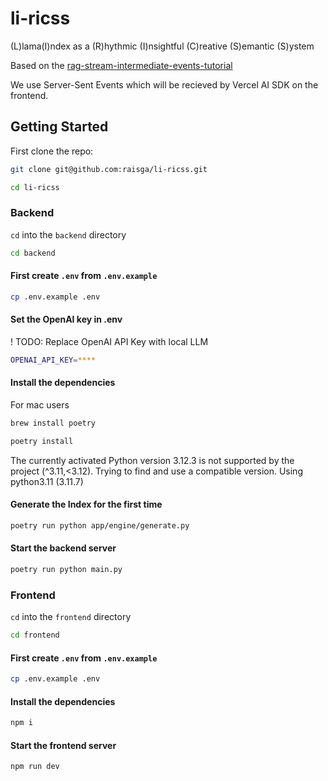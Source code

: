 # li-ricss

(L)lama(I)ndex as a (R)hythmic (I)nsightful (C)reative (S)emantic (S)ystem

Based on the [rag-stream-intermediate-events-tutorial](
https://github.com/rsrohan99/rag-stream-intermediate-events-tutorial)

We use Server-Sent Events which will be recieved by Vercel AI SDK on the frontend.

## Getting Started

First clone the repo:

```bash
git clone git@github.com:raisga/li-ricss.git

cd li-ricss
```

### Backend

`cd` into the `backend` directory

```bash
cd backend
```

#### First create `.env` from `.env.example`

```bash
cp .env.example .env
```

#### Set the OpenAI key in .env

! TODO: Replace OpenAI API Key with local LLM

```bash
OPENAI_API_KEY=****
```

#### Install the dependencies

For mac users

```bash
brew install poetry
```

```bash
poetry install
```

The currently activated Python version 3.12.3 is not supported by the project (^3.11,<3.12).
Trying to find and use a compatible version.
Using python3.11 (3.11.7)

#### Generate the Index for the first time

```bash
poetry run python app/engine/generate.py
```

#### Start the backend server

```bash
poetry run python main.py
```

### Frontend

`cd` into the `frontend` directory

```bash
cd frontend
```

#### First create `.env` from `.env.example`

```bash
cp .env.example .env
```

#### Install the dependencies

```bash
npm i
```

#### Start the frontend server

```bash
npm run dev
```
